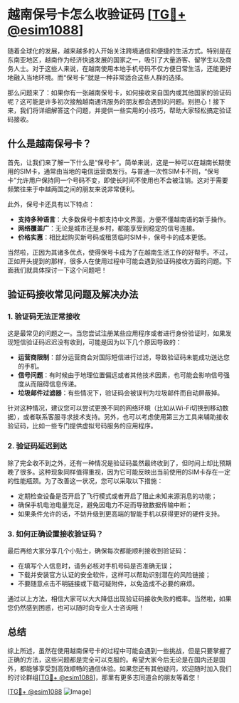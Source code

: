 # 越南保号卡怎么收验证码 [[TG💪+ @esim1088](https://t.me/s/esim1088)]

随着全球化的发展，越来越多的人开始关注跨境通信和便捷的生活方式。特别是在东南亚地区，越南作为经济快速发展的国家之一，吸引了大量游客、留学生以及商务人士。对于这些人来说，在越南使用本地手机号码不仅方便日常生活，还能更好地融入当地环境。而“保号卡”就是一种非常适合这些人群的选择。

那么问题来了：如果你有一张越南保号卡，如何接收来自国内或其他国家的验证码呢？这可能是许多初次接触越南通讯服务的朋友都会遇到的问题。别担心！接下来，我们将详细解答这个问题，并提供一些实用的小技巧，帮助大家轻松搞定验证码接收。

## 什么是越南保号卡？

首先，让我们来了解一下什么是“保号卡”。简单来说，这是一种可以在越南长期使用的SIM卡，通常由当地的电信运营商发行。与普通一次性SIM卡不同，“保号卡”允许用户保持同一个号码不变，即使长时间不使用也不会被注销。这对于需要频繁往来于中越两国之间的朋友来说非常便利。

此外，保号卡还具有以下特点：
- **支持多种语言**：大多数保号卡都支持中文界面，方便不懂越南语的新手操作。
- **网络覆盖广**：无论是城市还是乡村，都能享受到稳定的信号连接。
- **价格实惠**：相比起购买新号码或租赁临时SIM卡，保号卡的成本更低。

当然啦，正因为其诸多优点，使得保号卡成为了在越南生活工作的好帮手。不过，正如开头提到的那样，很多人在使用过程中可能会遇到验证码接收方面的问题。下面我们就具体探讨一下这个问题吧！

## 验证码接收常见问题及解决办法

### 1. 验证码无法正常接收
这是最常见的问题之一。当您尝试注册某些应用程序或者进行身份验证时，如果发现短信验证码迟迟没有收到，可能是因为以下几个原因导致的：
- **运营商限制**：部分运营商会对国际短信进行过滤，导致验证码未能成功送达您的手机。
- **信号问题**：有时候由于地理位置偏远或者其他技术因素，也可能会影响信号强度从而阻碍信息传递。
- **垃圾邮件过滤器**：有些情况下，验证码会被误判为垃圾邮件而自动屏蔽掉。

针对这种情况，建议您可以尝试更换不同的网络环境（比如从Wi-Fi切换到移动数据），或者联系客服寻求技术支持。另外，也可以考虑使用第三方工具来辅助接收验证码，比如一些专门提供虚拟号码服务的应用程序。

### 2. 验证码延迟到达
除了完全收不到之外，还有一种情况是验证码虽然最终收到了，但时间上却比预期晚了很多。这种现象同样值得重视，因为它可能反映出当前使用的SIM卡存在一定的性能瓶颈。为了改善这一状况，您可以采取以下措施：
- 定期检查设备是否开启了飞行模式或者开启了阻止未知来源消息的功能；
- 确保手机电池电量充足，避免因电力不足而导致数据传输中断；
- 如果条件允许的话，不妨升级到更高端的智能手机以获得更好的硬件支持。

### 3. 如何正确设置接收验证码？
最后再给大家分享几个小贴士，确保每次都能顺利接收到验证码：
- 在填写个人信息时，请务必核对手机号码是否准确无误；
- 下载并安装官方认证的安全软件，这样可以帮助识别潜在的风险链接；
- 不要随意点击不明链接或下载可疑附件，以免造成不必要的麻烦。

通过以上方法，相信大家可以大大降低出现验证码接收失败的概率。当然啦，如果您仍然感到困惑，也可以随时向专业人士咨询哦！

## 总结

综上所述，虽然在使用越南保号卡的过程中可能会遇到一些挑战，但是只要掌握了正确的方法，这些问题都是完全可以克服的。希望大家今后无论是在国内还是国外，都能够享受到高效顺畅的通信体验。如果您还有其他疑问，欢迎随时加入我们的讨论群组[[TG💪+ @esim1088](https://t.me/s/esim1088)]，那里有更多志同道合的朋友等着您！

[[TG💪+ @esim1088](https://t.me/s/esim1088) ![Image](https://i.postimg.cc/4NQfJmqS/Snipaste-2025-05-13-00-14-12.png)]